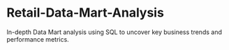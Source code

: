# Retail-Data-Mart-Analysis
In-depth Data Mart analysis using SQL to uncover key business trends and performance metrics.
